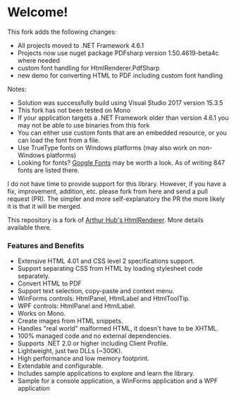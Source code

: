 Welcome!
=============

This fork adds the following changes:
* All projects moved to .NET Framework 4.6.1
* Projects now use nuget package PDFsharp version 1.50.4619-beta4c where needed
* custom font handling for HtmlRenderer.PdfSharp
* new demo for converting HTML to PDF including custom font handling

Notes:
* Solution was successfully build using Visual Studio 2017 version 15.3.5
* This fork has not been tested on Mono
* If your application targets a .NET Framework older than version 4.6.1 you may not be able to use binaries from this fork
* You can either use custom fonts that are an embedded resource, or you can load the font from a file.
* Use TrueType fonts on Windows platforms (may also work on non-Windows platforms)
* Looking for fonts? [Google Fonts](https://fonts.google.com) may be worth a look. As of writing 847 fonts are listed there.

I do not have time to provide support for this library. However, if you have a fix, improvement, addition, etc. please fork from here and send a pull request (PR). The simpler and more self-explanatory the PR the more likely it is that it will be merged.

This repository is a fork of [Arthur Hub's HtmlRenderer](https://github.com/ArthurHub/HTML-Renderer). More details available there.


### Features and Benefits
* Extensive HTML 4.01 and CSS level 2 specifications support.
* Support separating CSS from HTML by loading stylesheet code separately.
* Convert HTML to PDF
* Support text selection, copy-paste and context menu.
* WinForms controls: HtmlPanel, HtmlLabel and HtmlToolTip.
* WPF controls: HtmlPanel and HtmlLabel.
* Works on Mono.
* Create images from HTML snippets.
* Handles "real world" malformed HTML, it doesn't have to be XHTML.
* 100% managed code and no external dependencies.
* Supports .NET 2.0 or higher including Client Profile.
* Lightweight, just two DLLs (~300K).
* High performance and low memory footprint.
* Extendable and configurable.
* Includes sample applications to explore and learn the library.
* Sample for a console application, a WinForms application and a WPF application 
